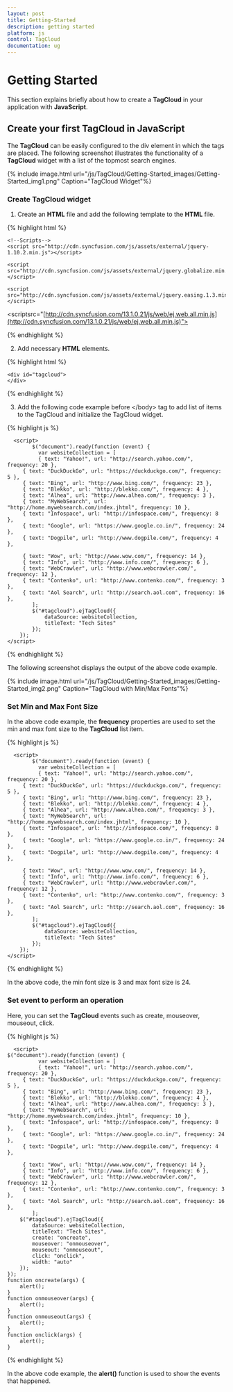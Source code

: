 ```yaml
---
layout: post
title: Getting-Started
description: getting started
platform: js
control: TagCloud
documentation: ug
---
```


# Getting Started

This section explains briefly about how to create a **TagCloud** in your application with **JavaScript**.

## Create your first TagCloud in JavaScript

The **TagCloud** can be easily configured to the div element in which the tags are placed. The following screenshot illustrates the functionality of a **TagCloud** widget with a list of the topmost search engines. 

{% include image.html url="/js/TagCloud/Getting-Started_images/Getting-Started_img1.png" Caption="TagCloud Widget"%}

### Create TagCloud widget

1. Create an **HTML** file and add the following template to the **HTML** file.

{% highlight html %}

<!DOCTYPE html>
<html>
<head> 
    <!-- Style sheet for default theme (flat azure) -->
<linkhref="[http://cdn.syncfusion.com/13.1.0.21/js/web/flat-azure/ej.web.all.min.css](http://cdn.syncfusion.com/13.1.0.21/js/web/flat-azure/ej.web.all.min.css)"rel="stylesheet"/>

    <!--Scripts-->
    <script src="http://cdn.syncfusion.com/js/assets/external/jquery-1.10.2.min.js"></script>

    <script src="http://cdn.syncfusion.com/js/assets/external/jquery.globalize.min.js"> </script>

    <script src="http://cdn.syncfusion.com/js/assets/external/jquery.easing.1.3.min.js"></script>

<scriptsrc="[http://cdn.syncfusion.com/13.1.0.21/js/web/ej.web.all.min.js](http://cdn.syncfusion.com/13.1.0.21/js/web/ej.web.all.min.js)"></script>
    <!--Add custom scripts here -->
</head>
<body>
      <!--Add necessary HTML elements-->
       <!--Apply Scripts-->
</body>
</html>


{% endhighlight %}

2. Add necessary **HTML** elements.

{% highlight html %}


    <div id="tagcloud">
    </div>


{% endhighlight %}

3. Add the following code example before &lt;/body&gt; tag to add list of items to the TagCloud and initialize the TagCloud widget.

{% highlight js %}


      <script>
            $("document").ready(function (event) {
              var websiteCollection = [
              { text: "Yahoo!", url: "http://search.yahoo.com/", frequency: 20 },
         { text: "DuckDuckGo", url: "https://duckduckgo.com/", frequency: 5 },
         { text: "Bing", url: "http://www.bing.com/", frequency: 23 },
         { text: "Blekko", url: "http://blekko.com/", frequency: 4 },  
         { text: "Alhea", url: "http://www.alhea.com/", frequency: 3 },
         { text: "MyWebSearch", url: "http://home.mywebsearch.com/index.jhtml", frequency: 10 },
         { text: "Infospace", url: "http://infospace.com/", frequency: 8 },
         { text: "Google", url: "https://www.google.co.in/", frequency: 24 },
         { text: "Dogpile", url: "http://www.dogpile.com/", frequency: 4 },

         { text: "Wow", url: "http://www.wow.com/", frequency: 14 },
         { text: "Info", url: "http://www.info.com/", frequency: 6 },
         { text: "WebCrawler", url: "http://www.webcrawler.com/", frequency: 12 },
         { text: "Contenko", url: "http://www.contenko.com/", frequency: 3 },
         { text: "Aol Search", url: "http://search.aol.com", frequency: 16 },
            ];
            $("#tagcloud").ejTagCloud({
                dataSource: websiteCollection,
                titleText: "Tech Sites"
            });
        });
    </script>


{% endhighlight %}

The following screenshot displays the output of the above code example.

{% include image.html url="/js/TagCloud/Getting-Started_images/Getting-Started_img2.png" Caption="TagCloud with Min/Max Fonts"%}

### Set Min and Max Font Size

In the above code example, the **frequency** properties are used to set the min and max font size to the **TagCloud** list item.

{% highlight js %}


      <script>
            $("document").ready(function (event) {
              var websiteCollection = [
              { text: "Yahoo!", url: "http://search.yahoo.com/", frequency: 20 },
         { text: "DuckDuckGo", url: "https://duckduckgo.com/", frequency: 5 },
         { text: "Bing", url: "http://www.bing.com/", frequency: 23 },
         { text: "Blekko", url: "http://blekko.com/", frequency: 4 },  
         { text: "Alhea", url: "http://www.alhea.com/", frequency: 3 },
         { text: "MyWebSearch", url: "http://home.mywebsearch.com/index.jhtml", frequency: 10 },
         { text: "Infospace", url: "http://infospace.com/", frequency: 8 },
         { text: "Google", url: "https://www.google.co.in/", frequency: 24 },
         { text: "Dogpile", url: "http://www.dogpile.com/", frequency: 4 },

         { text: "Wow", url: "http://www.wow.com/", frequency: 14 },
         { text: "Info", url: "http://www.info.com/", frequency: 6 },
         { text: "WebCrawler", url: "http://www.webcrawler.com/", frequency: 12 },
         { text: "Contenko", url: "http://www.contenko.com/", frequency: 3 },
         { text: "Aol Search", url: "http://search.aol.com", frequency: 16 },
            ];
            $("#tagcloud").ejTagCloud({         
                dataSource: websiteCollection,
                titleText: "Tech Sites"
            });
        });
    </script>


{% endhighlight %}

In the above code, the min font size is 3 and max font size is 24.

### Set event to perform an operation

Here, you can set the **TagCloud** events such as create, mouseover, mouseout, click.

{% highlight js %}


      <script>
    $("document").ready(function (event) {
              var websiteCollection = [
              { text: "Yahoo!", url: "http://search.yahoo.com/", frequency: 20 },
         { text: "DuckDuckGo", url: "https://duckduckgo.com/", frequency: 5 },
         { text: "Bing", url: "http://www.bing.com/", frequency: 23 },
         { text: "Blekko", url: "http://blekko.com/", frequency: 4 },  
         { text: "Alhea", url: "http://www.alhea.com/", frequency: 3 },
         { text: "MyWebSearch", url: "http://home.mywebsearch.com/index.jhtml", frequency: 10 },
         { text: "Infospace", url: "http://infospace.com/", frequency: 8 },
         { text: "Google", url: "https://www.google.co.in/", frequency: 24 },
         { text: "Dogpile", url: "http://www.dogpile.com/", frequency: 4 },

         { text: "Wow", url: "http://www.wow.com/", frequency: 14 },
         { text: "Info", url: "http://www.info.com/", frequency: 6 },
         { text: "WebCrawler", url: "http://www.webcrawler.com/", frequency: 12 },
         { text: "Contenko", url: "http://www.contenko.com/", frequency: 3 },
         { text: "Aol Search", url: "http://search.aol.com", frequency: 16 },
            ];
        $("#tagcloud").ejTagCloud({
            dataSource: websiteCollection,
            titleText: "Tech Sites",
            create: "oncreate",
            mouseover: "onmouseover",
            mouseout: "onmouseout",
            click: "onclick",
            width: "auto"
        });
    });
    function oncreate(args) {
        alert();
    }
    function onmouseover(args) {
        alert();
    }
    function onmouseout(args) {
        alert();
    }
    function onclick(args) {
        alert();
    }
</script>


{% endhighlight %}

In the above code example, the **alert()** function is used  to show the events that happened.

